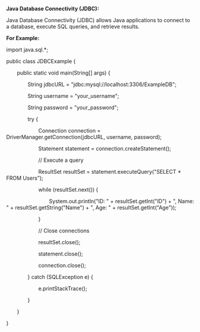 ﻿**Java Database Connectivity (JDBC):**

Java Database Connectivity (JDBC) allows Java applications to connect to a database, execute SQL queries, and retrieve results.

**For Example:**

import java.sql.\*;

public class JDBCExample {

`    `public static void main(String[] args) {

`        `String jdbcURL = "jdbc:mysql://localhost:3306/ExampleDB";

`        `String username = "your\_username";

`        `String password = "your\_password";

`        `try {

`            `Connection connection = DriverManager.getConnection(jdbcURL, username, password);

`            `Statement statement = connection.createStatement();

`            `// Execute a query

`            `ResultSet resultSet = statement.executeQuery("SELECT \* FROM Users");

`            `while (resultSet.next()) {

`                `System.out.println("ID: " + resultSet.getInt("ID") + ", Name: " + resultSet.getString("Name") + ", Age: " + resultSet.getInt("Age"));

`            `}

`            `// Close connections

`            `resultSet.close();

`            `statement.close();

`            `connection.close();

`        `} catch (SQLException e) {

`            `e.printStackTrace();

`        `}

`    `}

}
